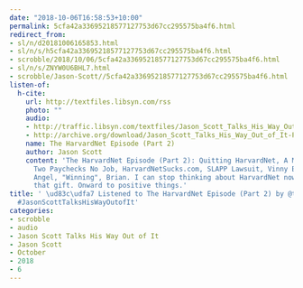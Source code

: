 ```yaml
---
date: "2018-10-06T16:58:53+10:00"
permalink: 5cfa42a33695218577127753d67cc295575ba4f6.html
redirect_from:
- sl/n/d20181006165853.html
- sl/n/s/h5cfa42a33695218577127753d67cc295575ba4f6.html
- scrobble/2018/10/06/5cfa42a33695218577127753d67cc295575ba4f6.html
- sl/n/s/ZNYW0U6BHL7.html
- scrobble/Jason-Scott//5cfa42a33695218577127753d67cc295575ba4f6.html
listen-of:
  h-cite:
    url: http://textfiles.libsyn.com/rss
    photo: ""
    audio:
    - http://traffic.libsyn.com/textfiles/Jason_Scott_Talks_His_Way_Out_of_It_-_Episode_39.mp3?dest-id=574323
    - http://archive.org/download/Jason_Scott_Talks_His_Way_Out_of_It-Podcast-by-Jason_Scott/The_HarvardNet_Episode_Part_2.mp3
    name: The HarvardNet Episode (Part 2)
    author: Jason Scott
    content: 'The HarvardNet Episode (Part 2): Quitting HarvardNet, A Most Saucy Letter,
      Two Paychecks No Job, HarvardNetSucks.com, SLAPP Lawsuit, Vinny Bono the Furious
      Angel, "Winning", Brian. I can stop thinking about HarvardNet now! Thanks for
      that gift. Onward to positive things.'
title: ' \ud83c\udfa7 Listened to The HarvardNet Episode (Part 2) by @textfiles From
  #JasonScottTalksHisWayOutofIt'
categories:
- scrobble
- audio
- Jason Scott Talks His Way Out of It
- Jason Scott
- October
- 2018
- 6
---
```

